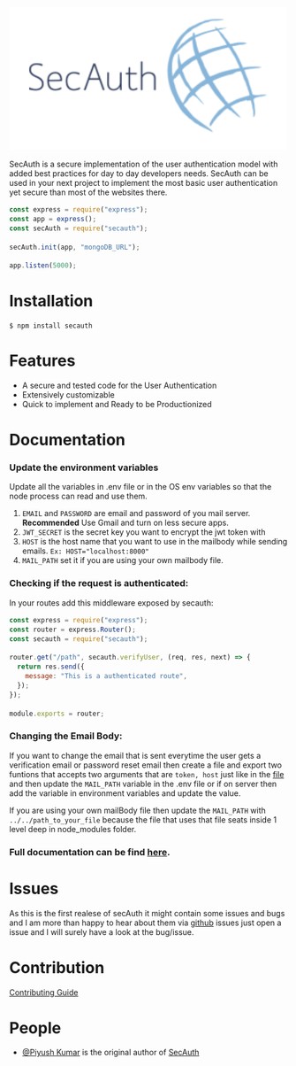 ![SecAuth Logo](Images/logo.png)

SecAuth is a secure implementation of the user authentication model with added best practices for day to day developers needs. SecAuth can be used in your next project to implement the most basic user authentication yet secure than most of the websites there.

```js
const express = require("express");
const app = express();
const secAuth = require("secauth");

secAuth.init(app, "mongoDB_URL");

app.listen(5000);
```

# Installation

```
$ npm install secauth
```

# Features

- A secure and tested code for the User Authentication
- Extensively customizable
- Quick to implement and Ready to be Productionized

# Documentation

### Update the environment variables

Update all the variables in .env file or in the OS env variables so that the node process can read and use them.

1. `EMAIL` and `PASSWORD` are email and password of you mail server. **Recommended** Use Gmail and turn on less secure apps.
2. `JWT_SECRET` is the secret key you want to encrypt the jwt token with
3. `HOST` is the host name that you want to use in the mailbody while sending emails. `Ex: HOST="localhost:8000"`
4. `MAIL_PATH` set it if you are using your own mailbody file.

### Checking if the request is authenticated:

In your routes add this middleware exposed by secauth:

```js
const express = require("express");
const router = express.Router();
const secauth = require("secauth");

router.get("/path", secauth.verifyUser, (req, res, next) => {
  return res.send({
    message: "This is a authenticated route",
  });
});

module.exports = router;
```

### Changing the Email Body:

If you want to change the email that is sent everytime the user gets a verification email or password reset email then create a file and export two funtions that accepts two arguments that are `token, host` just like in the [file](https://github.com/SilverPoision/secAuth/blob/main/Controller/Misc/mailBody.js) and then update the `MAIL_PATH` variable in the .env file or if on server then add the variable in environment variables and update the value.

If you are using your own mailBody file then update the `MAIL_PATH` with `../../path_to_your_file` because the file that uses that file seats inside 1 level deep in node_modules folder.

### Full documentation can be find [here](https://documenter.getpostman.com/view/6036498/UVXjJvra).

# Issues

As this is the first realese of secAuth it might contain some issues and bugs and I am more than happy to hear about them via [github](https://github.com/SilverPoision/secAuth/issues) issues just open a issue and I will surely have a look at the bug/issue.

# Contribution

[Contributing Guide](https://github.com/SilverPoision/secAuth/blob/main/Contribution.md)

# People

- [@Piyush Kumar](https://twitter.com/silverpoision) is the original author of [SecAuth](https://github.com/SilverPoision/secAuth)
